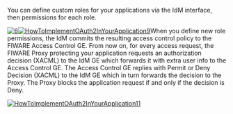 You can define custom roles for your applications via the IdM interface,
then permissions for each role.

[![6](/uploads/2014/11/6.png)](/uploads/2014/11/6.png)[![HowToImplementOAuth2InYourApplication9](/uploads/2015/04/HowToImplementOAuth2InYourApplication9-300x279.png)](/uploads/2015/04/HowToImplementOAuth2InYourApplication9.png)When
you define new role permissions, the IdM commits the resulting access
control policy to the FIWARE Access Control GE. From now on, for every
access request, the FIWARE Proxy protecting your application requests an
authorization decision (XACML) to the IdM GE which forwards it with
extra user info to the Access Control GE. The Access Control GE replies
with Permit or Deny Decision (XACML) to the IdM GE which in turn
forwards the decision to the Proxy. The Proxy blocks the application
request if and only if the decision is Deny.

[![HowToImplementOAuth2InYourApplication11](/uploads/2015/04/HowToImplementOAuth2InYourApplication11.png)](/uploads/2015/04/HowToImplementOAuth2InYourApplication11.png)
